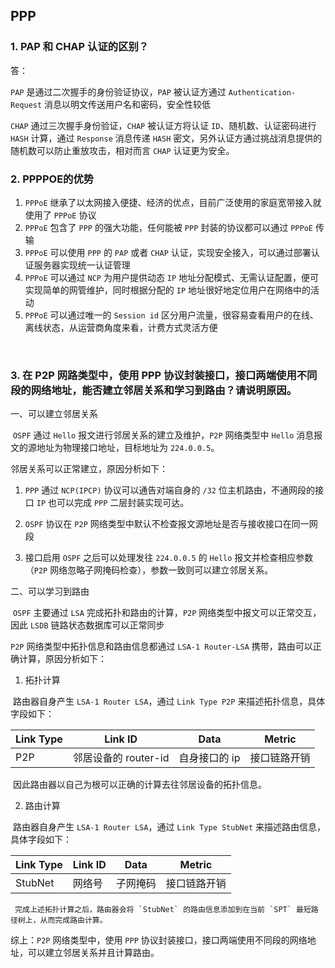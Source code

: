## PPP

### 1. PAP 和 CHAP 认证的区别？

答：

`PAP` 是通过二次握手的身份验证协议，`PAP` 被认证方通过 `Authentication-Request` 消息以明文传送用户名和密码，安全性较低

`CHAP` 通过三次握手身份验证，`CHAP` 被认证方将认证 `ID`、随机数、认证密码进行 `HASH` 计算，通过 `Response` 消息传递 `HASH` 密文，另外认证方通过挑战消息提供的随机数可以防止重放攻击，相对而言 `CHAP` 认证更为安全。



### 2. PPPPOE的优势

1. `PPPoE` 继承了以太网接入便捷、经济的优点，目前广泛使用的家庭宽带接入就使用了 `PPPoE` 协议
2. `PPPoE` 包含了 `PPP` 的强大功能，任何能被 `PPP` 封装的协议都可以通过 `PPPoE` 传输
3. `PPPoE` 可以使用 `PPP` 的 `PAP` 或者 `CHAP` 认证，实现安全接入，可以通过部署认证服务器实现统一认证管理
4. `PPPoE` 可以通过 `NCP` 为用户提供动态 `IP` 地址分配模式、无需认证配置，便可实现简单的网管维护，同时根据分配的 `IP` 地址很好地定位用户在网络中的活动
5. `PPPoE` 可以通过唯一的 `Session id` 区分用户流量，很容易查看用户的在线、离线状态，从运营商角度来看，计费方式灵活方便

​	

### 3. 在 P2P 网路类型中，使用 PPP 协议封装接口，接口两端使用不同段的网络地址，能否建立邻居关系和学习到路由？请说明原因。

一、可以建立邻居关系

​	`OSPF` 通过 `Hello` 报文进行邻居关系的建立及维护，`P2P` 网络类型中 `Hello` 消息报文的源地址为物理接口地址，目标地址为 `224.0.0.5`。

   邻居关系可以正常建立，原因分析如下：

1. `PPP` 通过 `NCP(IPCP)` 协议可以通告对端自身的 `/32` 位主机路由，不通网段的接口 `IP` 也可以完成 `PPP` 二层封装实现可达。

2. `OSPF` 协议在 `P2P` 网络类型中默认不检查报文源地址是否与接收接口在同一网段

3. 接口启用 `OSPF` 之后可以处理发往 `224.0.0.5` 的 `Hello` 报文并检查相应参数（`P2P` 网络忽略子网掩码检查），参数一致则可以建立邻居关系。 

二、可以学习到路由

​	`OSPF` 主要通过 `LSA` 完成拓扑和路由的计算，`P2P` 网络类型中报文可以正常交互，因此 `LSDB` 链路状态数据库可以正常同步

`P2P` 网络类型中拓扑信息和路由信息都通过 `LSA-1 Router-LSA` 携带，路由可以正确计算，原因分析如下：

1. 拓扑计算

​	路由器自身产生 `LSA-1 Router LSA`，通过 `Link Type P2P` 来描述拓扑信息，具体字段如下：

   | Link Type | Link ID              | Data          | Metric       |
   | --------- | -------------------- | ------------- | ------------ |
   | P2P       | 邻居设备的 router-id | 自身接口的 ip | 接口链路开销 |

​	因此路由器以自己为根可以正确的计算去往邻居设备的拓扑信息。

2. 路由计算

​	路由器自身产生 `LSA-1 Router LSA`，通过 `Link Type StubNet` 来描述路由信息，具体字段如下：

   | Link Type | Link ID | Data     | Metric       |
   | --------- | ------- | -------- | ------------ |
   | StubNet   | 网络号  | 子网掩码 | 接口链路开销 |

  	 完成上述拓扑计算之后，路由器会将 `StubNet` 的路由信息添加到在当前 `SPT` 最短路径树上，从而完成路由计算。

   综上：`P2P` 网络类型中，使用 `PPP` 协议封装接口，接口两端使用不同段的网络地址，可以建立邻居关系并且计算路由。

   

   